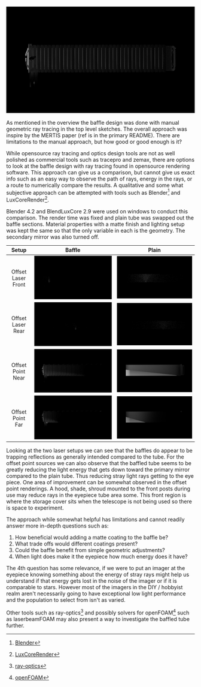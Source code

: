 

![image_of_raytrace_OLF_B](RayTraceCenterLightSource.png)

As mentioned in the overview the baffle design was done with manual geometric ray tracing in the top level sketches. The overall approach was inspire by the MERTIS paper (ref is in the primary README). There are limitations to the manual approach, but how good or good enough is it? 

While opensource ray tracing and optics design tools are not as well polished as commercial tools such as tracepro and zemax, there are options to look at the baffle design with ray tracing found in opensource rendering software. This approach can give us a comparison, but cannot give us exact info such as an easy way to observe the path of rays, energy in the rays, or a route to numerically compare the results. A qualitative and some what subjective approach can be attempted with tools such as Blender[^1] and LuxCoreRender[^2]. 

Blender 4.2 and BlendLuxCore 2.9 were used on windows to conduct this comparison. The render time was fixed and plain tube was swapped out the baffle sections. Material properties with a matte finish and lighting setup was kept the same so that the only variable in each is the geometry. The secondary mirror was also turned off.

| Setup | Baffle | Plain |
| :---: | :---: | :---: |
| Offset Laser Front | ![image_of_raytrace_OLF_B](RayTraceOffsetLaserFront_Baffle.png) | ![image_of_raytrace_OLF_P](RayTraceOffsetLaserFront_Plain.png) |
| Offset Laser Rear | ![image_of_raytrace_OLR_B](RayTraceOffsetLaserRear_Baffle.png)| ![image_of_raytrace_OLR_P](RayTraceOffsetLaserRear_Plain.png) |
| Offset Point Near| ![image_of_raytrace_ONPS_B](RayTraceOffsetNearPointSource_Baffle.png) | ![image_of_raytrace_ONPS_P](RayTraceOffsetNearPointSource_Plain.png) |
| Offset Point Far| ![image_of_raytrace_OFPS_B](RayTraceOffsetFarPointSource_Baffle.png) | ![image_of_raytrace_OFPS_P](RayTraceOffsetFarPointSource_Plain.png) |

Looking at the two laser setups we can see that the baffles do appear to be trapping reflections as generally intended compared to the tube. For the offset point sources we can also observe that the baffled tube seems to be greatly reducing the light energy that gets down toward the primary mirror compared to the plain tube. Thus reducing stray light rays getting to the eye piece. One area of improvement can be somewhat observed in the offset point renderings. A hood, shade, shroud mounted to the front posts during use may reduce rays in the eyepiece tube area some. This front region is where the storage cover sits when the telescope is not being used so there is space to experiment.

The approach while somewhat helpful has limitations and cannot readily answer more in-depth questions such as:
1. How beneficial would adding a matte coating to the baffle be?
2. What trade offs would different coatings present?
3. Could the baffle benefit from simple geometric adjustments? 
4. When light does make it the eyepiece how much energy does it have?

The 4th question has some relevance, if we were to put an imager at the eyepiece knowing something about the energy of stray rays might help us understand if that energy gets lost in the noise of the imager or if it is comparable to stars. However most of the imagers in the DIY / hobbyist realm aren't necessarily going to have exceptional low light performance and the population to select from isn't as varied.  

Other tools such as ray-optics[^3] and possibly solvers for openFOAM[^4] such as laserbeamFOAM may also present a way to investigate the baffled tube further.

[^1]: [Blender](https://www.blender.org)
[^2]: [LuxCoreRender](https://luxcorerender.org/)
[^3]: [ray-optics](https://github.com/mjhoptics/ray-optics)
[^4]: [openFOAM](https://openfoam.org/)
